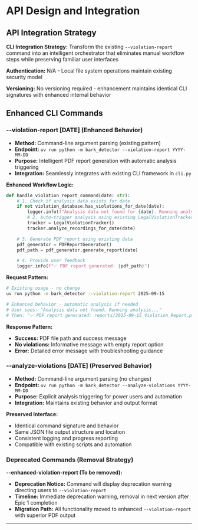 # API Design and Integration

## API Integration Strategy

**CLI Integration Strategy:** Transform the existing `--violation-report` command into an intelligent orchestrator that eliminates manual workflow steps while preserving familiar user interfaces

**Authentication:** N/A - Local file system operations maintain existing security model

**Versioning:** No versioning required - enhancement maintains identical CLI signatures with enhanced internal behavior

## Enhanced CLI Commands

### --violation-report [DATE] (Enhanced Behavior)
- **Method:** Command-line argument parsing (existing pattern)
- **Endpoint:** `uv run python -m bark_detector --violation-report YYYY-MM-DD`
- **Purpose:** Intelligent PDF report generation with automatic analysis triggering
- **Integration:** Seamlessly integrates with existing CLI framework in `cli.py`

**Enhanced Workflow Logic:**
```python
def handle_violation_report_command(date: str):
    # 1. Check if analysis data exists for date
    if not violation_database.has_violations_for_date(date):
        logger.info(f"Analysis data not found for {date}. Running analysis...")
        # 2. Auto-trigger analysis using existing LegalViolationTracker
        tracker = LegalViolationTracker()
        tracker.analyze_recordings_for_date(date)

    # 3. Generate PDF report using existing data
    pdf_generator = PDFReportGenerator()
    pdf_path = pdf_generator.generate_report(date)

    # 4. Provide user feedback
    logger.info(f"✅ PDF report generated: {pdf_path}")
```

**Request Pattern:**
```bash
# Existing usage - no change
uv run python -m bark_detector --violation-report 2025-09-15

# Enhanced behavior - automatic analysis if needed
# User sees: "Analysis data not found. Running analysis..."
# Then: "✅ PDF report generated: reports/2025-09-15_Violation_Report.pdf"
```

**Response Pattern:**
- **Success:** PDF file path and success message
- **No violations:** Informative message with empty report option
- **Error:** Detailed error message with troubleshooting guidance

### --analyze-violations [DATE] (Preserved Behavior)
- **Method:** Command-line argument parsing (no changes)
- **Endpoint:** `uv run python -m bark_detector --analyze-violations YYYY-MM-DD`
- **Purpose:** Explicit analysis triggering for power users and automation
- **Integration:** Maintains existing behavior and output format

**Preserved Interface:**
- Identical command signature and behavior
- Same JSON file output structure and location
- Consistent logging and progress reporting
- Compatible with existing scripts and automation

### Deprecated Commands (Removal Strategy)

**--enhanced-violation-report (To be removed):**
- **Deprecation Notice:** Command will display deprecation warning directing users to `--violation-report`
- **Timeline:** Immediate deprecation warning, removal in next version after Epic 1 completion
- **Migration Path:** All functionality moved to enhanced `--violation-report` with superior PDF output

---
